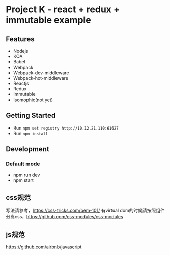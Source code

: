 # Project K - react + redux + immutable example
## Features
* Nodejs
* KOA
* Babel
* Webpack
* Webpack-dev-middleware
* Webpack-hot-middleware
* Reactjs
* Redux
* Immutable
* Isomophic(not yet)


## Getting Started
- Run `npm set registry http://10.12.21.110:61627`
- Run `npm install`

## Development
### Default mode
- npm run dev
- npm start

## css规范
写法请参考，https://css-tricks.com/bem-101/
有virtual dom的时候请按照组件分离css，https://github.com/css-modules/css-modules

## js规范
https://github.com/airbnb/javascript
